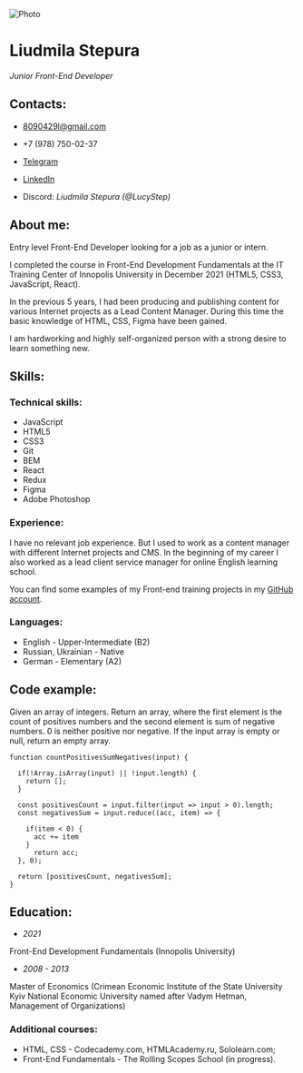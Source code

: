 ![Photo](https://i.postimg.cc/ZngLCG9y/photo-1.png)

# Liudmila Stepura

*Junior Front-End Developer*

## Contacts:

* 8090429l@gmail.com

* +7 (978) 750-02-37

* [Telegram](https://t.me/lucy_step)

* [LinkedIn](https://www.linkedin.com/in/liudmila-stepura-6a565a22b/)

* Discord: *Liudmila Stepura (@LucyStep)* 

## About me:

Entry level Front-End Developer looking for a job as a junior or intern.

I completed the course in Front-End Development Fundamentals at the IT Training Center of Innopolis University in December 2021 (HTML5, CSS3, JavaScript, React).

In the previous 5 years, I had been producing and publishing content for various Internet projects as a Lead Content Manager. During this time the basic knowledge of HTML, CSS, Figma have been gained.

I am hardworking and highly self-organized person with a strong desire to learn something new.

## Skills:

### Technical skills:

* JavaScript
* HTML5
* CSS3
* Git
* BEM
* React
* Redux
* Figma
* Adobe Photoshop

### Experience:

I have no relevant job experience. But I used to work as a content manager with different Internet projects and CMS. In the beginning of my career I also worked as a lead client service manager for online English learning school.

You can find some examples of my Front-end training projects in my [GitHub account](https://github.com/LucyStep).

### Languages:

* English - Upper-Intermediate (B2)
* Russian, Ukrainian - Native
* German - Elementary (A2)

## Code example:

Given an array of integers. Return an array, where the first element is the count of positives numbers and the second element is sum of negative numbers. 0 is neither positive nor negative.
If the input array is empty or null, return an empty array.

```
function countPositivesSumNegatives(input) {

  if(!Array.isArray(input) || !input.length) {
    return [];
  }

  const positivesCount = input.filter(input => input > 0).length;
  const negativesSum = input.reduce((acc, item) => {

    if(item < 0) {
      acc += item
    }
      return acc;
  }, 0);

  return [positivesCount, negativesSum];
}
```

## Education:

* *2021*

Front-End Development Fundamentals (Innopolis University)

* *2008 - 2013*

Master of Economics (Crimean Economic Institute of the State University Kyiv National Economic University named after Vadym Hetman, Management of Organizations)

### **Additional courses:**
* HTML, CSS - Codecademy.com, HTMLAcademy.ru, Sololearn.com;
* Front-End Fundamentals - The Rolling Scopes School (in progress).